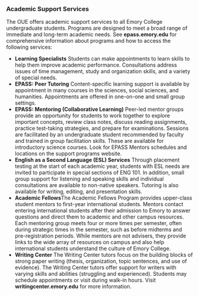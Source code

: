 ### Academic Support Services
The OUE offers academic support services to all Emory College undergraduate students. Programs are designed to meet a broad range of immediate and long-term academic needs.
See **epass.emory.edu** for comprehensive information about programs and how to access the following services:
- **Learning Specialists** Students can make appointments to learn skills to help them improve academic performance. Consultations address issues of time management, study and organization skills, and a variety of special needs.
- **EPASS: Peer Tutoring** Content-specific learning support is available by appointment in many courses in the sciences, social sciences, and humanities. Appointments are offered in one-on-one and small group settings.
- **EPASS: Mentoring (Collaborative Learning)** Peer-led mentor groups provide an opportunity for students to work together to explore important concepts, review class notes, discuss reading assignments, practice test-taking strategies, and prepare for examinations. Sessions are facilitated by an undergraduate student recommended by faculty and trained in group facilitation skills. These are available for introductory science courses. Look for EPASS Mentors schedules and locations on the support programs website.
- **English as a Second Language (ESL) Services** Through placement testing at the start of each academic year, students with ESL needs are invited to participate in special sections of ENG 101. In addition, small group support for listening and speaking skills and individual consultations are available to non-native speakers. Tutoring is also available for writing, editing, and presentation skills.
- **Academic Fellows**The Academic Fellows Program provides upper-class student mentors to first-year international students. Mentors contact entering international students after their admission to Emory to answer questions and direct them to academic and other campus resources. Each mentoring group meets four or more times per semester, often during strategic times in the semester, such as before midterms and pre-registration periods. While mentors are not advisers, they provide links to the wide array of resources on campus and also help international students understand the culture of Emory College.
- **Writing Center** The Writing Center tutors focus on the building blocks of strong paper writing (thesis, organization, topic sentences, and use of evidence). The Writing Center tutors offer support for writers with varying skills and abilities (struggling and experienced). Students may schedule appointments or visit during walk-in hours. Visit **writingcenter.emory.edu** for more information.